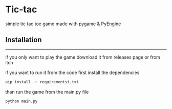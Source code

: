 Tic-tac
======
simple tic tac toe game made with pygame & PyEngine

## Installation
------
if you only want to play the game download it from releases page or from itch

if you want to run it from the code
first install the dependencies
```bash
pip install -r requirementst.txt
```
than run the game from the main.py file
```bash
python main.py
```
